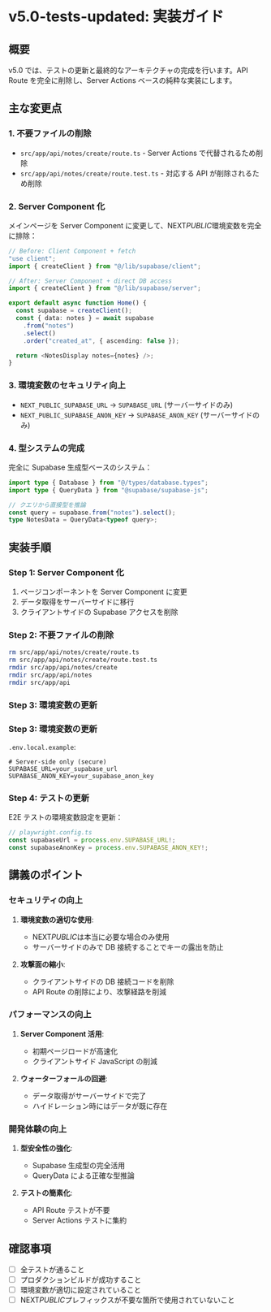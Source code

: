 # v5.0-tests-updated: 実装ガイド

## 概要

v5.0 では、テストの更新と最終的なアーキテクチャの完成を行います。API Route を完全に削除し、Server Actions ベースの純粋な実装にします。

## 主な変更点

### 1. 不要ファイルの削除

- `src/app/api/notes/create/route.ts` - Server Actions で代替されるため削除
- `src/app/api/notes/create/route.test.ts` - 対応する API が削除されるため削除

### 2. Server Component 化

メインページを Server Component に変更して、NEXT*PUBLIC*環境変数を完全に排除：

```typescript
// Before: Client Component + fetch
"use client";
import { createClient } from "@/lib/supabase/client";

// After: Server Component + direct DB access
import { createClient } from "@/lib/supabase/server";

export default async function Home() {
  const supabase = createClient();
  const { data: notes } = await supabase
    .from("notes")
    .select()
    .order("created_at", { ascending: false });

  return <NotesDisplay notes={notes} />;
}
```

### 3. 環境変数のセキュリティ向上

- `NEXT_PUBLIC_SUPABASE_URL` → `SUPABASE_URL` (サーバーサイドのみ)
- `NEXT_PUBLIC_SUPABASE_ANON_KEY` → `SUPABASE_ANON_KEY` (サーバーサイドのみ)

### 4. 型システムの完成

完全に Supabase 生成型ベースのシステム：

```typescript
import type { Database } from "@/types/database.types";
import type { QueryData } from "@supabase/supabase-js";

// クエリから直接型を推論
const query = supabase.from("notes").select();
type NotesData = QueryData<typeof query>;
```

## 実装手順

### Step 1: Server Component 化

1. ページコンポーネントを Server Component に変更
2. データ取得をサーバーサイドに移行
3. クライアントサイドの Supabase アクセスを削除

### Step 2: 不要ファイルの削除

```bash
rm src/app/api/notes/create/route.ts
rm src/app/api/notes/create/route.test.ts
rmdir src/app/api/notes/create
rmdir src/app/api/notes
rmdir src/app/api
```

### Step 3: 環境変数の更新

### Step 3: 環境変数の更新

`.env.local.example`:

```env
# Server-side only (secure)
SUPABASE_URL=your_supabase_url
SUPABASE_ANON_KEY=your_supabase_anon_key
```

### Step 4: テストの更新

E2E テストの環境変数設定を更新：

```typescript
// playwright.config.ts
const supabaseUrl = process.env.SUPABASE_URL!;
const supabaseAnonKey = process.env.SUPABASE_ANON_KEY!;
```

## 講義のポイント

### セキュリティの向上

1. **環境変数の適切な使用**:

   - NEXT*PUBLIC*は本当に必要な場合のみ使用
   - サーバーサイドのみで DB 接続することでキーの露出を防止

2. **攻撃面の縮小**:
   - クライアントサイドの DB 接続コードを削除
   - API Route の削除により、攻撃経路を削減

### パフォーマンスの向上

1. **Server Component 活用**:

   - 初期ページロードが高速化
   - クライアントサイド JavaScript の削減

2. **ウォーターフォールの回避**:
   - データ取得がサーバーサイドで完了
   - ハイドレーション時にはデータが既に存在

### 開発体験の向上

1. **型安全性の強化**:

   - Supabase 生成型の完全活用
   - QueryData による正確な型推論

2. **テストの簡素化**:
   - API Route テストが不要
   - Server Actions テストに集約

## 確認事項

- [ ] 全テストが通ること
- [ ] プロダクションビルドが成功すること
- [ ] 環境変数が適切に設定されていること
- [ ] NEXT*PUBLIC*プレフィックスが不要な箇所で使用されていないこと
